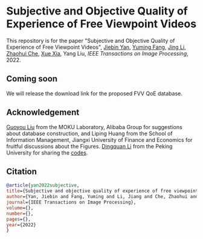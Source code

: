 # Subjective and Objective Quality of Experience of Free Viewpoint Videos

This repository is for the paper "Subjective and Objective Quality of Experience of Free Viewpoint Videos",
[Jiebin Yan](https://github.com/QTJiebin), [Yuming Fang](http://sim.jxufe.cn/JDMKL/ymfang.html), [Jing Li](https://sites.google.com/site/jingliepwang/home), [Zhaohui Che](https://github.com/CZHQuality), [Xue Xia](https://ieeexplore.ieee.org/author/37086158079), Yang Liu, *IEEE Transactions on Image Processing*, 2022. 

## Coming soon
We will release the download link for the proposed FVV QoE database. 

## Acknowledgement
[Guoyou Liu](https://github.com/liuguoyou) from the MOKU Laboratory, Alibaba Group for suggestions about database construction, and Liping Huang from the School of Information Management, Jiangxi University of Finance and Economics for fruitful discussions about the Figures. 
[Dingquan Li](https://lidq92.github.io/) from the Peking University for sharing the [codes](https://github.com/lidq92/VSFA).

## Citation
```bibtex
@article{yan2022subjective,
title={Subjective and objective quality of experience of free viewpoint videos},
author={Yan, Jiebin and Fang, Yuming and Li, Jiang and Che, Zhaohui and Xia, Xue and Liu, Yang},
journal={IEEE Transactions on Image Processing},
volume={},
number={},
pages={},
year={2022}
}
